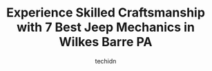 ---
layout: ampstory
image: https://images.unsplash.com/photo-1626302592989-84fe1c211d7d?ixlib=rb-4.0.3&ixid=MnwxMjA3fDB8MHxwaG90by1wYWdlfHx8fGVufDB8fHx8&auto=format&fit=crop&w=640&h=853&q=80
author: techidn
featured: false
description: For top-quality automotive repairs and maintenance, visit the 7 best Jeep Mechanic in Wilkes Barre PA, USA. Their reputation for excellence and their dedication to customer satisfaction make
title: Experience Skilled Craftsmanship with 7 Best Jeep Mechanics in Wilkes Barre PA
cover:
   title: Experience Skilled Craftsmanship with 7 Best Jeep Mechanics in Wilkes Barre PA
   subtitle: Rickpate
   background: https://images.unsplash.com/photo-1626302592989-84fe1c211d7d?ixlib=rb-4.0.3&ixid=MnwxMjA3fDB8MHxwaG90by1wYWdlfHx8fGVufDB8fHx8&auto=format&fit=crop&w=640&h=853&q=80

pages: 
 - layout: thirds
   top: <h1>#1 MotorWorld Chrysler Dodge Jeep RAM</h1>
   bottom: "<p>I just committed to my second lease at Motorworld; my first lease was a Honda Pilot and I just renewed with the new Jeep Grand Cherokee L.Ive been impressed both times w</p>"
   background: https://www.knot35.com/toplist/wp-content/uploads/2023/06/best-jeep-mechanic-1-in-wilkes-barre-pa-1685836164.jpeg
   backgroundblur: true
 - layout: thirds
   top: <h1>#2 Tire Choice Auto Service Centers</h1>
   bottom: "<p>1051 Wilkes Barre Township Blvd, Wilkes-Barre Township, PA 18702, United States</p>"
   background: https://www.knot35.com/toplist/wp-content/uploads/2023/06/best-jeep-mechanic-2-in-wilkes-barre-pa-1685836164.png
   cta:
      link: https://www.knot35.com/toplist/experience-skilled-craftsmanship-with-7-best-jeep-mechanics-in-wilkes-barre-pa/
      text: Experience Skilled Craftsmanship with 7 Best Jeep Mechanics in Wilkes Barre PA
 - layout: thirds
   top: <h1>#3 McCarthy Tire Service</h1>
   bottom: "<p>340 Kidder St, Wilkes-Barre, PA 18702, United States</p>"
   background: https://www.knot35.com/toplist/wp-content/uploads/2023/06/best-jeep-mechanic-3-in-wilkes-barre-pa-1685836164.jpeg
   cta:
      link: https://www.knot35.com/toplist/experience-skilled-craftsmanship-with-7-best-jeep-mechanics-in-wilkes-barre-pa/
      text: Experience Skilled Craftsmanship with 7 Best Jeep Mechanics in Wilkes Barre PA
 - layout: thirds
   top: <h1>#4 Ken Pollock Alfa Romeo</h1>
   bottom: "<p>290 Mundy St, Wilkes-Barre Township, PA 18702, United States</p>"
   background: https://images.unsplash.com/photo-1540457036297-448b6b99e91c?ixlib=rb-4.0.3&ixid=MnwxMjA3fDB8MHxwaG90by1wYWdlfHx8fGVufDB8fHx8&auto=format&fit=crop&w=640&h=853&q=80
   cta:
      link: https://www.knot35.com/toplist/experience-skilled-craftsmanship-with-7-best-jeep-mechanics-in-wilkes-barre-pa/
      text: Experience Skilled Craftsmanship with 7 Best Jeep Mechanics in Wilkes Barre PA
 - layout: thirds
   top: <h1>#5 Northeast Auto Glass</h1>
   bottom: "<p>360B N River St, Wilkes-Barre, PA 18702, United States</p>"
   background: https://images.unsplash.com/photo-1462556791646-c201b8241a94?ixlib=rb-4.0.3&ixid=MnwxMjA3fDB8MHxwaG90by1wYWdlfHx8fGVufDB8fHx8&auto=format&fit=crop&w=640&h=853&q=80
   cta:
      link: https://www.knot35.com/toplist/experience-skilled-craftsmanship-with-7-best-jeep-mechanics-in-wilkes-barre-pa/
      text: Experience Skilled Craftsmanship with 7 Best Jeep Mechanics in Wilkes Barre PA
 - layout: thirds
   top: <h1>#6 Rymer Auto Specialists</h1>
   bottom: "<p>515 Blackman St, Wilkes-Barre Township, PA 18702, United States</p>"
   background: https://images.unsplash.com/photo-1489694553447-4c9339da310d?ixlib=rb-4.0.3&ixid=MnwxMjA3fDB8MHxwaG90by1wYWdlfHx8fGVufDB8fHx8&auto=format&fit=crop&w=640&h=853&q=80
   cta:
      link: https://www.knot35.com/toplist/experience-skilled-craftsmanship-with-7-best-jeep-mechanics-in-wilkes-barre-pa/
      text: Experience Skilled Craftsmanship with 7 Best Jeep Mechanics in Wilkes Barre PA
 - layout: thirds
   top: <h1>#7 D B Automotive Sales & Repair</h1>
   bottom: "<p>165 W Union St, Kingston, PA 18704, United States</p>"
   background: https://images.unsplash.com/photo-1561679660-d00ee1e0dc8e?ixlib=rb-4.0.3&ixid=MnwxMjA3fDB8MHxwaG90by1wYWdlfHx8fGVufDB8fHx8&auto=format&fit=crop&w=640&h=853&q=80
   cta:
      link: https://www.knot35.com/toplist/experience-skilled-craftsmanship-with-7-best-jeep-mechanics-in-wilkes-barre-pa/
      text: Experience Skilled Craftsmanship with 7 Best Jeep Mechanics in Wilkes Barre PA
 - layout: thirds
   middle: Continue reading...
   background: https://images.unsplash.com/photo-1509114397022-ed747cca3f65?ixlib=rb-4.0.3&ixid=MnwxMjA3fDB8MHxwaG90by1wYWdlfHx8fGVufDB8fHx8&auto=format&fit=crop&w=640&h=853&q=80
   cta:
      link: https://www.knot35.com/toplist/experience-skilled-craftsmanship-with-7-best-jeep-mechanics-in-wilkes-barre-pa/
      text: Experience Skilled Craftsmanship with 7 Best Jeep Mechanics in Wilkes Barre PA
      
---